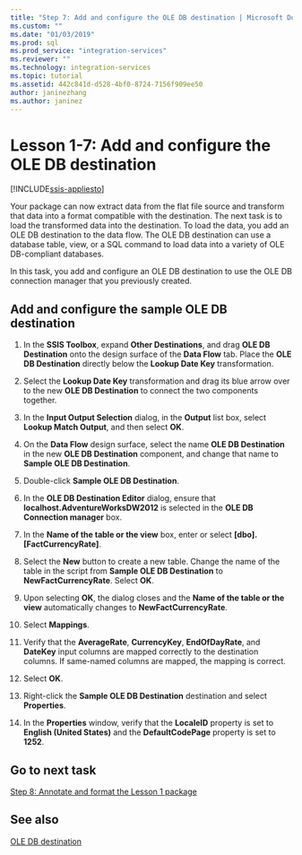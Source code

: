 ```yaml
---
title: "Step 7: Add and configure the OLE DB destination | Microsoft Docs"
ms.custom: ""
ms.date: "01/03/2019"
ms.prod: sql
ms.prod_service: "integration-services"
ms.reviewer: ""
ms.technology: integration-services
ms.topic: tutorial
ms.assetid: 442c841d-d528-4bf0-8724-7156f909ee50
author: janinezhang
ms.author: janinez
---
```

# Lesson 1-7: Add and configure the OLE DB destination

[!INCLUDE[ssis-appliesto](../includes/ssis-appliesto-ssvrpluslinux-asdb-asdw-xxx.md)]



Your package can now extract data from the flat file source and transform that data into a format compatible with the destination. The next task is to load the transformed data into the destination. To load the data, you add an OLE DB destination to the data flow. The OLE DB destination can use a database table, view, or a SQL command to load data into a variety of OLE DB-compliant databases.  
  
In this task, you add and configure an OLE DB destination to use the OLE DB connection manager that you previously created.  
  
## Add and configure the sample OLE DB destination  
  
1.  In the **SSIS Toolbox**, expand **Other Destinations**, and drag **OLE DB Destination** onto the design surface of the **Data Flow** tab. Place the **OLE DB Destination** directly below the **Lookup Date Key** transformation.  
  
2.  Select the **Lookup Date Key** transformation and drag its blue arrow over to the new **OLE DB Destination** to connect the two components together.  
  
3.  In the **Input Output Selection** dialog, in the **Output** list box, select **Lookup Match Output**, and then select **OK**.  
  
4.  On the **Data Flow** design surface, select the name **OLE DB Destination** in the new **OLE DB Destination** component, and change that name to **Sample OLE DB Destination**.  
  
5.  Double-click **Sample OLE DB Destination**.  
  
6.  In the **OLE DB Destination Editor** dialog, ensure that **localhost.AdventureWorksDW2012** is selected in the **OLE DB Connection manager** box.  
  
7.  In the **Name of the table or the view** box, enter or select **[dbo].[FactCurrencyRate]**.  
  
8.  Select the **New** button to create a new table.  Change the name of the table in the script from **Sample OLE DB Destination** to **NewFactCurrencyRate**.  Select **OK**.  
  
9. Upon selecting **OK**, the dialog closes and the **Name of the table or the view** automatically changes to **NewFactCurrencyRate**.  
  
10. Select **Mappings**.  
  
11. Verify that the **AverageRate**, **CurrencyKey**, **EndOfDayRate**, and **DateKey** input columns are mapped correctly to the destination columns. If same-named columns are mapped, the mapping is correct.  
  
12. Select **OK**.  
  
13. Right-click the **Sample OLE DB Destination** destination and select **Properties**.  
  
14. In the **Properties** window, verify that the **LocaleID** property is set to **English (United States)** and the **DefaultCodePage** property is set to **1252**.  
  
## Go to next task
[Step 8: Annotate and format the Lesson 1 package](../integration-services/lesson-1-8-making-the-lesson-1-package-easier-to-understand.md)  
  
## See also  
[OLE DB destination](../integration-services/data-flow/ole-db-destination.md)  
  
  
  
